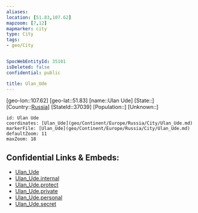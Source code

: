 ```yaml
---
aliases: 
location: [51.83,107.62]
mapzoom: [7,12] 
mapmarker: city 
type: City
tags:
- geo/City


SpocWebEntityId: 35101
isDeleted: false
confidential: public

title: Ulan_Ude
---
```

[geo-lon::107.62]
[geo-lat::51.83]
[name::Ulan Ude]
[State::]
[Country::[Russia](geo/Continent/Europe/Russia.md)]
[StateId::37039]
[Population::]
[Unknown::]


```leaflet
id: Ulan Ude
coordinates: [Ulan_Ude](geo/Continent/Europe/Russia/City/Ulan_Ude.md)
markerFile: [Ulan_Ude](geo/Continent/Europe/Russia/City/Ulan_Ude.md)
defaultZoom: 11 
maxZoom: 18
```


## Confidential Links & Embeds: 
- [Ulan_Ude](../../../../../../_public/geo/Continent/Europe/Russia/City/Ulan_Ude.md) 
- [Ulan_Ude.internal](../../../../../../_internal/geo/Continent/Europe/Russia/City/Ulan_Ude.internal.md) 
- [Ulan_Ude.protect](../../../../../../_protect/geo/Continent/Europe/Russia/City/Ulan_Ude.protect.md) 
- [Ulan_Ude.private](../../../../../../_private/geo/Continent/Europe/Russia/City/Ulan_Ude.private.md) 
- [Ulan_Ude.personal](../../../../../../_personal/geo/Continent/Europe/Russia/City/Ulan_Ude.personal.md) 
- [Ulan_Ude.secret](../../../../../../_secret/geo/Continent/Europe/Russia/City/Ulan_Ude.secret.md) 
